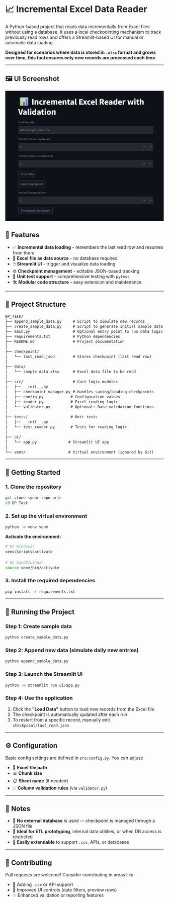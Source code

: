 # 📈 Incremental Excel Data Reader

A Python-based project that reads data incrementally from Excel files without using a database. It uses a local checkpointing mechanism to track previously read rows and offers a Streamlit-based UI for manual or automatic data loading.

**Designed for scenarios where data is stored in `.xlsx` format and grows over time, this tool ensures only new records are processed each time.**

---

## 🖼️ UI Screenshot

![UI Screenshot](frontface.png)

## 🚀 Features

- ✅ **Incremental data loading** - remembers the last read row and resumes from there
- 📁 **Excel file as data source** - no database required
- 🖱️ **Streamlit UI** - trigger and visualize data loading
- ⚙️ **Checkpoint management** - editable JSON-based tracking
- 🧪 **Unit test support** - comprehensive testing with `pytest`
- 🛠️ **Modular code structure** - easy extension and maintenance

---

## 📁 Project Structure

```
BP_Task/
├── append_sample_data.py     # Script to simulate new records
├── create_sample_data.py     # Script to generate initial sample data
├── main.py                   # Optional entry point to run data logic
├── requirements.txt          # Python dependencies
├── README.md                 # Project documentation
│
├── checkpoint/
│   └── last_read.json        # Stores checkpoint (last read row)
│
├── data/
│   └── sample_data.xlsx      # Excel data file to be read
│
├── src/                      # Core logic modules
│   ├── __init__.py
│   ├── checkpoint_manager.py # Handles saving/loading checkpoints
│   ├── config.py            # Configuration values
│   ├── reader.py            # Excel reading logic
│   └── validator.py         # Optional: Data validation functions
│
├── tests/                   # Unit tests
│   ├── __init__.py
│   └── test_reader.py       # Tests for reading logic
│
├── ui/
│   └── app.py              # Streamlit UI app
│
└── venv/                   # Virtual environment (ignored by Git)
```

---

## 🧰 Getting Started

### 1. Clone the repository

```bash
git clone <your-repo-url>
cd BP_Task
```

### 2. Set up the virtual environment

```bash
python -m venv venv
```

**Activate the environment:**

```bash
# On Windows:
venv\Scripts\activate

# On macOS/Linux:
source venv/bin/activate
```

### 3. Install the required dependencies

```bash
pip install -r requirements.txt
```

---

## 🏃 Running the Project

### Step 1: Create sample data

```bash
python create_sample_data.py
```

### Step 2: Append new data (simulate daily new entries)

```bash
python append_sample_data.py
```

### Step 3: Launch the Streamlit UI

```bash
python -m streamlit run ui/app.py
```

### Step 4: Use the application

1. Click the **"Load Data"** button to load new records from the Excel file
2. The checkpoint is automatically updated after each run
3. To restart from a specific record, manually edit `checkpoint/last_read.json`

---

## ⚙️ Configuration

Basic config settings are defined in `src/config.py`. You can adjust:

- 📂 **Excel file path**
- 📊 **Chunk size**
- 📋 **Sheet name** (if needed)
- ✅ **Column validation rules** (via `validator.py`)

---

## 📌 Notes

- 🚫 **No external database** is used — checkpoint is managed through a JSON file
- 🎯 **Ideal for ETL prototyping**, internal data utilities, or when DB access is restricted
- 🔧 **Easily extendable** to support `.csv`, APIs, or databases

---

## 🤝 Contributing

Pull requests are welcome! Consider contributing in areas like:

- 📄 Adding `.csv` or API support
- 🎨 Improved UI controls (date filters, preview rows)
- ✨ Enhanced validation or reporting features
